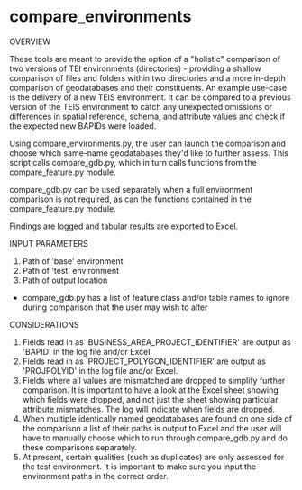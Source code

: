 # compare_environments


OVERVIEW

These tools are meant to provide the option of a "holistic" comparison of two versions of TEI environments (directories) - providing a shallow comparison of files and folders within two directories and a more in-depth comparison of geodatabases and their constituents. An example use-case is the delivery of a new TEIS environment. It can be compared to a previous version of the TEIS environment to catch any unexpected omissions or differences in spatial reference, schema, and attribute values and check if the expected new BAPIDs were loaded.

Using compare_environments.py, the user can launch the comparison and choose which same-name geodatabases they'd like to further assess. This script calls compare_gdb.py, which in turn calls functions from the compare_feature.py module.

compare_gdb.py can be used separately when a full environment comparison is not required, as can the functions contained in the compare_feature.py module.

Findings are logged and tabular results are exported to Excel.


INPUT PARAMETERS

1. Path of 'base' environment
2. Path of 'test' environment
3. Path of output location
* compare_gdb.py has a list of feature class and/or table names to ignore during comparison that the user may wish to alter


CONSIDERATIONS

1. Fields read in as 'BUSINESS_AREA_PROJECT_IDENTIFIER' are output as 'BAPID' in the log file and/or Excel.
2. Fields read in as 'PROJECT_POLYGON_IDENTIFIER' are output as 'PROJPOLYID' in the log file and/or Excel.
3. Fields where all values are mismatched are dropped to simplify further comparison. It is important to have a look at the Excel sheet showing which fields were dropped, and not just the sheet showing particular attribute mismatches. The log will indicate when fields are dropped.
4. When multiple identically named geodatabases are found on one side of the comparison a list of their paths is output to Excel and the user will have to manually choose which to run through compare_gdb.py and do these comparisons separately.
5. At present, certain qualities (such as duplicates) are only assessed for the test environment. It is important to make sure you input the environment paths in the correct order.
